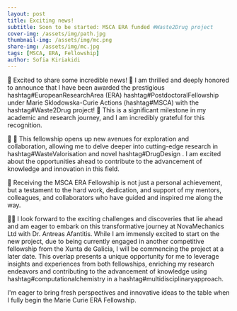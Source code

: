 ```yaml
---
layout: post
title: Exciting news!
subtitle: Soon to be started: MSCA ERA funded #Waste2Drug project
cover-img: /assets/img/path.jpg
thumbnail-img: /assets/img/mc.png
share-img: /assets/img/mc.jpg
tags: [MSCA, ERA, Fellowship]
author: Sofia Kiriakidi
---
```


🎉 Excited to share some incredible news! 🎉
I am thrilled and deeply honored to announce that I have been awarded the prestigious hashtag#EuropeanResearchArea (ERA) hashtag#PostdoctoralFellowship under Marie Sklodowska-Curie Actions (hashtag#MSCA) with the hashtag#Waste2Drug project! 🌟 This is a significant milestone in my academic and research journey, and I am incredibly grateful for this recognition.

🌿 💊 This fellowship opens up new avenues for exploration and collaboration, allowing me to delve deeper into cutting-edge research in hashtag#WasteValorisation and novel hashtag#DrugDesign . I am excited about the opportunities ahead to contribute to the advancement of knowledge and innovation in this field.

🙏 Receiving the MSCA ERA Fellowship is not just a personal achievement, but a testament to the hard work, dedication, and support of my mentors, colleagues, and collaborators who have guided and inspired me along the way. 

👩‍🔬 I look forward to the exciting challenges and discoveries that lie ahead and am eager to embark on this transformative journey at NovaMechanics Ltd with Dr. Antreas Afantitis. While I am immensly excited to start on the new project, due to being currently engaged in another competitive fellowship from the Xunta de Galicia, I will be commencing the project at a later date. This overlap presents a unique opportunity for me to leverage insights and experiences from both fellowships, enriching my research endeavors and contributing to the advancement of knowledge using hashtag#computationalchemistry in a hashtag#multidisciplinaryapproach. 

I'm eager to bring fresh perspectives and innovative ideas to the table when I fully begin the Marie Curie ERA Fellowship.
